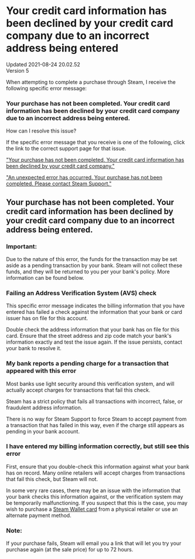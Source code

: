 # Your credit card information has been declined by your credit card company due to an incorrect address being entered
Updated 2021-08-24 20.02.52  
Version 5  

When attempting to complete a purchase through Steam, I receive the following specific error message:  
  
### Your purchase has not been completed. Your credit card information has been declined by your credit card company due to an incorrect address being entered.
How can I resolve this issue?  
  
If the specific error message that you receive is one of the following, click the link to the correct support page for that issue.  
  
["Your purchase has not been completed. Your credit card information has been declined by your credit card company."](https://help.steampowered.com/en/faqs/view/4CEF-A17B-388F-2A24)  
  
["An unexpected error has occurred. Your purchase has not been completed. Please contact Steam Support."](https://help.steampowered.com/en/faqs/view/1C94-8CCC-CDC5-E1E7)  
  
## Your purchase has not been completed. Your credit card information has been declined by your credit card company due to an incorrect address being entered.
  ### Important:
Due to the nature of this error, the funds for the transaction may be set aside as a pending transaction by your bank. Steam will not collect these funds, and they will be returned to you per your bank's policy. More information can be found below.  
  
### Failing an Address Verification System (AVS) check
This specific error message indicates the billing information that you have entered has failed a check against the information that your bank or card issuer has on file for this account.  
  
Double check the address information that your bank has on file for this card. Ensure that the street address and zip code match your bank's information exactly and test the issue again. If the issue persists, contact your bank to resolve it.  
  
### My bank reports a pending charge for a transaction that appeared with this error
Most banks use light security around this verification system, and will actually accept charges for transactions that fail this check.  
  
Steam has a strict policy that fails all transactions with incorrect, false, or fraudulent address information.  
  
There is no way for Steam Support to force Steam to accept payment from a transaction that has failed in this way, even if the charge still appears as pending in your bank account.  
  
### I have entered my billing information correctly, but still see this error
First, ensure that you double-check this information against what your bank has on record. Many online retailers will accept charges from transactions that fail this check, but Steam will not.  
  
In some very rare cases, there may be an issue with the information that your bank checks this information against, or the verification system may be temporarily malfunctioning. If you suspect that this is the case, you may wish to purchase a [Steam Wallet card](https://store.steampowered.com/account/redeemwalletcode) from a physical retailer or use an alternate payment method.  
  
  ### Note:
If your purchase fails, Steam will email you a link that will let you try your purchase again (at the sale price) for up to 72 hours.